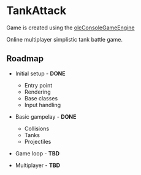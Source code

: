 # TankAttack
Game is created using the [olcConsoleGameEngine](https://github.com/OneLoneCoder)

Online multiplayer simplistic tank battle game.
## Roadmap 
- Initial setup - **DONE**
	- Entry point
	- Rendering
	- Base classes
	- Input handling
- Basic gampelay - **DONE**
	- Collisions
	- Tanks
	- Projectiles

- Game loop - **TBD**
- Multiplayer - **TBD**
